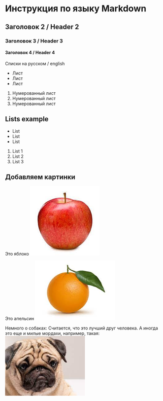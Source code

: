 # Инструкция по языку Markdown

## Заголовок 2 / Header 2
### Заголовок 3 / Header 3
#### Заголовок 4 / Header 4

Списки на русском / english
* Лист
* Лист
* Лист

1. Нумерованный лист
2. Нумерованный лист
3. Нумерованный лист

## Lists example
* List
* List
* List

1. List 1
2. List 2
3. List 3


## Добавляем картинки

Это яблоко
![Яблоко](apple.jpg)

Это апельсин
![Апельсин](orange.jpg)

Немного о собаках: Считается, что это лучший друг человека.
А иногда это еще и милые мордахи, например, такая:
![Собака](собака.jpg)